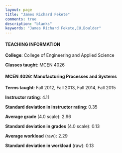 ```yaml
---
layout: page
title: "James Richard Fekete" 
comments: true
description: "blanks"
keywords: "James Richard Fekete,CU,Boulder"
---
```

<head>
<script src="https://ajax.googleapis.com/ajax/libs/jquery/2.1.3/jquery.min.js"></script>
<script src="https://dl.dropboxusercontent.com/s/pc42nxpaw1ea4o9/highcharts.js?dl=0"></script>
<!-- <script src="../assets/js/highcharts.js"></script> -->
<style type="text/css">@font-face {
	font-family: "Bebas Neue";
	src: url(https://www.filehosting.org/file/details/544349/BebasNeue Regular.otf) format("opentype");
	}
	h1.Bebas { 
		font-family: "Bebas Neue", Verdana, Tahoma;
	}
</style>
</head>
	   
#### TEACHING INFORMATION

**College**: College of Engineering and Applied Science

**Classes taught**: MCEN 4026

#### MCEN 4026: Manufacturing Processes and Systems

**Terms taught**: Fall 2012, Fall 2013, Fall 2014, Fall 2015

**Instructor rating**: 4.11

**Standard deviation in instructor rating**: 0.35

**Average grade** (4.0 scale): 2.96

**Standard deviation in grades** (4.0 scale): 0.13

**Average workload** (raw): 2.29

**Standard deviation in workload** (raw): 0.13

